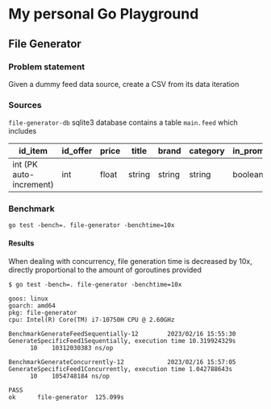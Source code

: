 # My personal Go Playground

## File Generator

### Problem statement

Given a dummy feed data source, create a CSV from its data iteration

### Sources

`file-generator-db` sqlite3 database contains a table `main.feed` which includes

| id_item                 | id_offer | price | title  | brand  | category | in_promo |
|-------------------------|----------|-------|--------|--------|----------|----------|
| int (PK auto-increment) | int      | float | string | string | string   | boolean  |


### Benchmark

```shell
go test -bench=. file-generator -benchtime=10x
```

#### Results

When dealing with concurrency, file generation time is decreased by 10x,
directly proportional to the amount of goroutines provided

```shell
$ go test -bench=. file-generator -benchtime=10x

goos: linux
goarch: amd64
pkg: file-generator
cpu: Intel(R) Core(TM) i7-10750H CPU @ 2.60GHz

BenchmarkGenerateFeedSequentially-12    	2023/02/16 15:55:30 GenerateSpecificFeed1Sequentially, execution time 10.319924329s
      10	10312030383 ns/op

BenchmarkGenerateConcurrently-12        	2023/02/16 15:57:05 GenerateSpecificFeed1Concurrently, execution time 1.042788643s
      10	1054748184 ns/op

PASS
ok  	file-generator	125.099s
```
